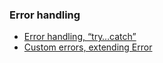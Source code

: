 ### Error handling

- [Error handling, “try…catch”](books/javascript/errorhandling-try-catch)
- [Custom errors, extending Error](books/javascript/errorHandlingListView)

